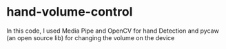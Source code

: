 # hand-volume-control
In this code, I used Media Pipe and OpenCV for hand Detection and pycaw (an open source lib) for changing the volume on the device
